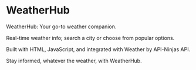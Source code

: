 # WeatherHub
WeatherHub: Your go-to weather companion. 

Real-time weather info; search a city or choose from popular options. 

Built with HTML, JavaScript, and integrated with Weather by API-Ninjas API. 

Stay informed, whatever the weather, with WeatherHub.
